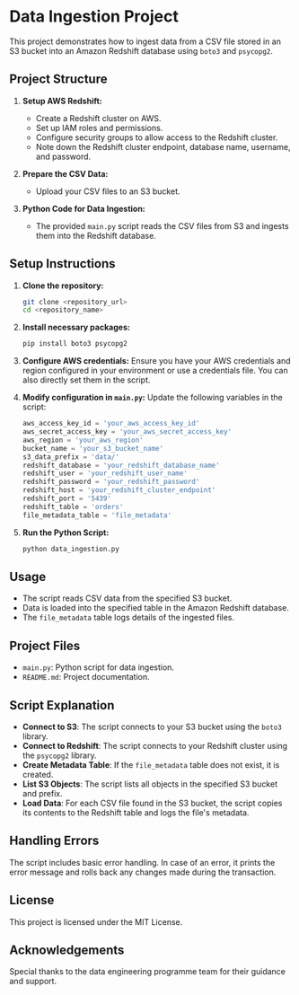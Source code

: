 # Data Ingestion Project

This project demonstrates how to ingest data from a CSV file stored in an S3 bucket into an Amazon Redshift database using `boto3` and `psycopg2`.

## Project Structure

1. **Setup AWS Redshift:**
    - Create a Redshift cluster on AWS.
    - Set up IAM roles and permissions.
    - Configure security groups to allow access to the Redshift cluster.
    - Note down the Redshift cluster endpoint, database name, username, and password.

2. **Prepare the CSV Data:**
    - Upload your CSV files to an S3 bucket.

3. **Python Code for Data Ingestion:**
    - The provided `main.py` script reads the CSV files from S3 and ingests them into the Redshift database.

## Setup Instructions

1. **Clone the repository:**
    ```sh
    git clone <repository_url>
    cd <repository_name>
    ```

2. **Install necessary packages:**
    ```sh
    pip install boto3 psycopg2
    ```

3. **Configure AWS credentials:**
    Ensure you have your AWS credentials and region configured in your environment or use a credentials file. You can also directly set them in the script.

4. **Modify configuration in `main.py`:**
    Update the following variables in the script:
    ```python
    aws_access_key_id = 'your_aws_access_key_id'
    aws_secret_access_key = 'your_aws_secret_access_key'
    aws_region = 'your_aws_region'
    bucket_name = 'your_s3_bucket_name'
    s3_data_prefix = 'data/'
    redshift_database = 'your_redshift_database_name'
    redshift_user = 'your_redshift_user_name'
    redshift_password = 'your_redshift_password'
    redshift_host = 'your_redshift_cluster_endpoint'
    redshift_port = '5439'
    redshift_table = 'orders'
    file_metadata_table = 'file_metadata'
    ```

5. **Run the Python Script:**
    ```sh
    python data_ingestion.py
    ```

## Usage

- The script reads CSV data from the specified S3 bucket.
- Data is loaded into the specified table in the Amazon Redshift database.
- The `file_metadata` table logs details of the ingested files.

## Project Files

- `main.py`: Python script for data ingestion.
- `README.md`: Project documentation.

## Script Explanation

- **Connect to S3**: The script connects to your S3 bucket using the `boto3` library.
- **Connect to Redshift**: The script connects to your Redshift cluster using the `psycopg2` library.
- **Create Metadata Table**: If the `file_metadata` table does not exist, it is created.
- **List S3 Objects**: The script lists all objects in the specified S3 bucket and prefix.
- **Load Data**: For each CSV file found in the S3 bucket, the script copies its contents to the Redshift table and logs the file's metadata.

## Handling Errors

The script includes basic error handling. In case of an error, it prints the error message and rolls back any changes made during the transaction.

## License

This project is licensed under the MIT License.

## Acknowledgements

Special thanks to the data engineering programme team for their guidance and support.

